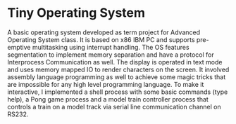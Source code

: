 # Tiny Operating System
A basic operating system developed as term project for Advanced Operating System class.
It is based on x86 IBM PC and supports pre-emptive multitasking using interrupt handling. The OS features segmentation to implement memory separation and have a protocol 
for Interprocess Communication as well. The display is operated in text mode and uses memory mapped IO to render characters on the screen. 
It involved assembly language programming as well to achieve some magic tricks that are impossible for any high level programming language.
To make it interactive, I implemented a shell process with some basic commands (type help), a Pong game process and a model 
train controller process that controls a train on a model track via serial line communication channel on RS232.


